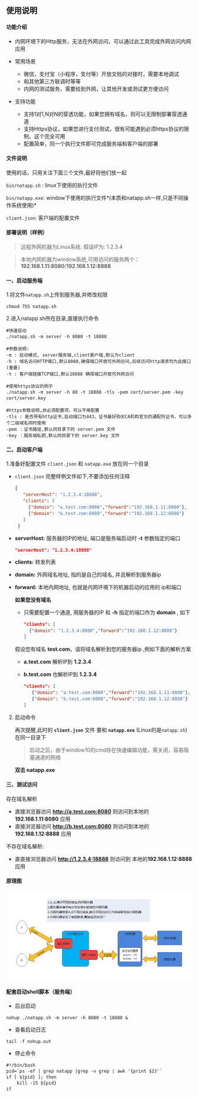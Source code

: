 ## 使用说明

#### 功能介绍

- 内网环境下的Http服务，无法在外网访问，可以通过此工具完成外网访问内网应用
- 常用场景
  - 微信，支付宝（小程序，支付等）开放文档的对接时，需要本地调试
  - 和其他第三方联调时等等
  - 内网的测试服务，需要给到外网，让其他开发或测试更方便访问

- 支持功能
  - 支持1对1,N对N的穿透功能，如果您拥有域名，则可以无限制部署穿透通道
  - 支持Https协议，如果您进行支付测试，很有可能遇到必须https协议的限制，这个完全可用
  - 配置简单，同一个执行文件即可完成服务端和客户端的部署

#### 文件说明
使用的话，只用关注下面三个文件,最好将他们放一起

`bin/natapp.sh` : linux下使用的执行文件

`bin/natapp.exe`: window下使用的执行文件*(本质和natapp.sh一样,只是不同操作系统使用)*

`client.json`: 客户端的配置文件



#### 部署说明（样例）

>  远程外网机器为Linux系统.    假设IP为: 1.2.3.4

>  本地内网机器为window系统,可用访问的服务两个：**192.168.1.11:8080**/**192.168.1.12:8888**



#### 一、启动服务端

1.将文件`natapp.sh`上传到服务器,并修改权限

```shell
chmod 755 natapp.sh
```

2.进入natapp.sh所在目录,直接执行命令

```shell
#快速启动
./natapp.sh -m server -h 8080 -t 18888

#参数说明:
-m : 启动模式, server服务端,client客户端,默认为client
-h : 域名访问HTTP端口,默认8080,确保端口开放可外网访问,后续访问http请求均为此接口(重要)
-t : 客户端链接TCP端口,默认18888 确保端口开放可外网访问

#使用https协议的例子
./natapp.sh -m server -h 80 -t 18888 -tls -pem cert/server.pem -key cert/server.key

#https参数说明,非必须配置项，可以不用配置
-tls : 是否带有http证书,启动端口为443，证书最好购买CA机构官方的通配符证书，可以多个二级域名同时使用
-pem ：证书路径,默认同目录下的 server.pem 文件
-key ：服务端私钥,默认同目录下的 server.key 文件
```



#### 二、启动客户端

1.准备好配置文件 `client.json` 和 `natapp.exe` 放在同一个目录

- `client.json` 完整样例文件如下,不要添加任何注释

  ```json
  {
     "serverHost": "1.2.3.4:18888",
     "clients": [
       {"domain": "a.test.com:8080","forward":"192.168.1.11:8080"},
       {"domain": "b.test.com:8080","forward":"192.168.1.12:8888"}
     ]
   }
  ```

- **serverHost:** 服务器的IP的地址, 端口是服务端启动时 **-t** 参数指定的端口

  ```JSON
  "serverHost": "1.2.3.4:18888"
  ```

- **clients:** 转发列表

- **domain:**  外网域名地址, 指的是自己的域名, 并且解析到服务器ip

- **forward:** 本地内网地址, 也就是内网环境下的机器启动的应用的  ip和端口

    **如果您没有域名**

  - 只需要配置一个通道, 用服务器的IP 和 **-h** 指定的端口作为 **domain** , 如下

    ```JSON
    "clients": [
      {"domain": "1.2.3.4:8080","forward":"192.168.1.12:8888"}
    ]
    ```

  假设您有域名 **test.com**，请将域名解析到您的服务器ip ,例如下面的解析方案

  - **a.test.com**   解析IP到       **1.2.3.4**

  - **b.test.com**   也解析IP到   **1.2.3.4**

    ```json
    "clients": [
       {"domain": "a.test.com:8080","forward":"192.168.1.11:8080"},
       {"domain": "b.test.com:8080","forward":"192.168.1.12:8888"}
    ]
    ```



2. 启动命令

   再次提醒,此时的 **`client.json`** 文件 要和  **`natapp.exe`** (Linux的是`natapp.sh`) 在同一目录下
   
   > 启动之后，由于window10的cmd存在快速编辑功能，需关闭，容易阻塞通道的网络
   
   **双击 natapp.exe**



#### 三、测试访问

存在域名解析

- 直接浏览器访问 **http://a.test.com:8080** 则访问到本地的**192.168.1.11:8080** 应用
- 直接浏览器访问 **http://b.test.com:8080** 则访问到本地的**192.168.1.12:8888** 应用

不存在域名解析:

- 直直接浏览器访问 **http://1.2.3.4:18888** 则访问到 本地的**192.168.1.12:8888** 应用

#### 原理图

![](image/%E5%BE%AE%E4%BF%A1%E5%9B%BE%E7%89%87_20210702174755.png)

#### 配套启动shell脚本（服务端）

- 后台启动

```shell
nohup ./natapp.sh -m server -h 8080 -t 18888 &
```

- 查看启动日志

```shell
tail -f nohup.out
```

- 停止命令

```shell
#!/bin/bash
pid=`ps -ef | grep natapp |grep -v grep | awk '{print $2}'`
if [ ${pid} ]; then
	kill -15 ${pid}
if
```

